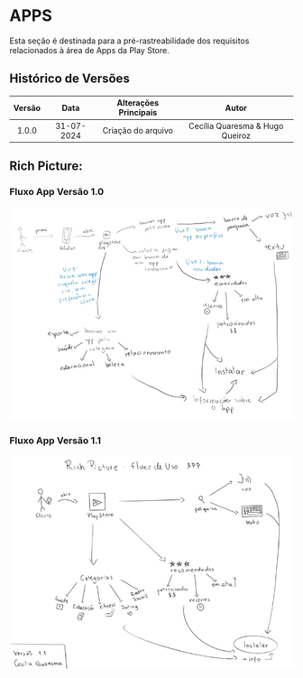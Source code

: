 # APPS

Esta seção é destinada para a pré-rastreabilidade dos requisitos relacionados à área de Apps da Play Store.

## Histórico de Versões
 
| **Versão** | **Data** | **Alterações Principais** | **Autor** |
| :--: | :--: | :--: | :--: | 
| 1.0.0 | 31-07-2024 | Criação do arquivo | Cecília Quaresma & Hugo Queiroz |


## Rich Picture:

### Fluxo App Versão 1.0
![1.0](../assets/imagens/richpictureFluxoApp.png)


### Fluxo App Versão 1.1
![1.1](../assets/imagens/richpictureFluxoApp2.png)

